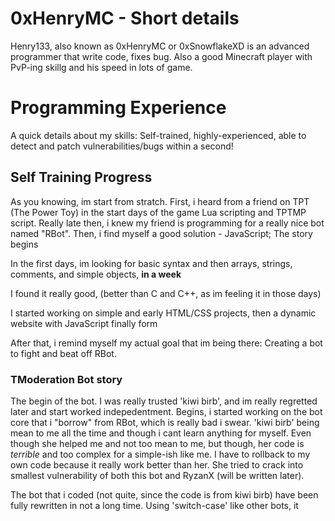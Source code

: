 # 0xHenryMC - Short details
Henry133, also known as 0xHenryMC or 0xSnowflakeXD is an advanced programmer that write code, fixes bug. Also a good Minecraft player with PvP-ing skillg and his speed in lots of game.
# Programming Experience
A quick details about my skills: Self-trained, highly-experienced, able to detect and patch vulnerabilities/bugs within a second!
## **Self Training Progress**
As you knowing, im start from stratch. First, i heard from a friend on TPT (The Power Toy) in the start days of the game Lua scripting and TPTMP script. Really late then, i knew my friend is programming for a really nice bot named "RBot". Then, i find myself a good solution - JavaScript; The story begins

In the first days, im looking for basic syntax and then arrays, strings, comments, and simple objects, **in a week**

I found it really good, (better than C and C++, as im feeling it in those days)

I started working on simple and early HTML/CSS projects, then a dynamic website with JavaScript finally form

After that, i remind myself my actual goal that im being there: Creating a bot to fight and beat off RBot.
### TModeration Bot story
The begin of the bot. I was really trusted 'kiwi birb', and im really regretted later and start worked indepedentment.
Begins, i started working on the bot core that i "borrow" from RBot, which is really bad i swear. 'kiwi birb' being mean to me all the time and though i cant learn anything for myself. Even though she helped me and not too mean to me, but though, her code is *terrible* and too complex for a simple-ish like me. I have to rollback to my own code because it really work better than her. She tried to crack into smallest vulnerability of both this bot and RyzanX (will be written later).

The bot that i coded (not quite, since the code is from kiwi birb) have been fully rewritten in not a long time. Using 'switch-case' like other bots, it 
<!--
**0xSnowflakeXD/0xSnowflakeXD** is a ✨ _special_ ✨ repository because its `README.md` (this file) appears on your GitHub profile.

Here are some ideas to get you started:

- 🔭 I’m currently working on ...
- 🌱 I’m currently learning ...
- 👯 I’m looking to collaborate on ...
- 🤔 I’m looking for help with ...
- 💬 Ask me about ...
- 📫 How to reach me: ...
- 😄 Pronouns: ...
- ⚡ Fun fact: ...
-->
